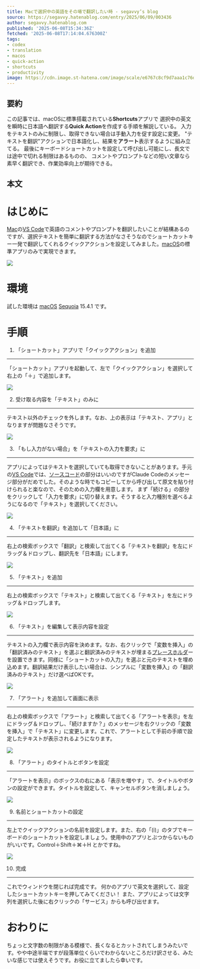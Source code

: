 ```yaml
---
title: Macで選択中の英語をその場で翻訳したい時 - segavvy’s blog
source: https://segavvy.hatenablog.com/entry/2025/06/09/003436
author: segavvy.hatenablog.com
published: '2025-06-08T15:34:36Z'
fetched: '2025-06-08T17:14:04.676300Z'
tags:
- codex
- translation
- macos
- quick-action
- shortcuts
- productivity
image: https://cdn.image.st-hatena.com/image/scale/e6767c8cf9d7aaa1c76de7eb653ba888168bb27d/backend=imagemagick;version=1;width=1300/https%3A%2F%2Fcdn-ak.f.st-hatena.com%2Fimages%2Ffotolife%2Fs%2Fsegavvy%2F20250608%2F20250608234300.png
---
```


## 要約

この記事では、macOSに標準搭載されている**Shortcuts**アプリで
選択中の英文を瞬時に日本語へ翻訳する**Quick Action**を作成する手順を解説している。
入力をテキストのみに制限し、取得できない場合は手動入力を促す設定に変更。
"テキストを翻訳"アクションで日本語化し、結果を**アラート**表示するように組み立てる。
最後にキーボードショートカットを設定して呼び出し可能にし、長文では途中で切れる制限はあるものの、
コメントやプロンプトなどの短い文章なら素早く翻訳でき、作業効率向上が期待できる。

## 本文

# はじめに

[Mac](https://d.hatena.ne.jp/keyword/Mac)の[VS Code](https://d.hatena.ne.jp/keyword/VS%20Code)で英語のコメントやプロンプトを翻訳したいことが結構あるのですが、選択テキストを簡単に翻訳する方法がなさそうなのでショートカットキー一発で翻訳してくれるクイックアクションを設定してみました。[macOS](https://d.hatena.ne.jp/keyword/macOS)の標準アプリのみで実現できます。

![](https://cdn-ak.f.st-hatena.com/images/fotolife/s/segavvy/20250608/20250608234300.png)

# 環境

試した環境は [macOS](https://d.hatena.ne.jp/keyword/macOS) [Sequoia](https://d.hatena.ne.jp/keyword/Sequoia) 15.4.1 です。

# 手順

1. 「ショートカット」アプリで「クイックアクション」を追加

---

「ショートカット」アプリを起動して、左で「クイックアクション」を選択して右上の「＋」で追加します。

![](https://cdn-ak.f.st-hatena.com/images/fotolife/s/segavvy/20250608/20250608234635.png)

2. 受け取る内容を「テキスト」のみに

---

テキスト以外のチェックを外します。なお、上の表示は「テキスト、アプリ」となりますが問題なさそうです。

![](https://cdn-ak.f.st-hatena.com/images/fotolife/s/segavvy/20250608/20250608234934.png)

3. 「もし入力がない場合」を「テキストの入力を要求」に

---

アプリによってはテキストを選択していても取得できないことがあります。手元の[VS Code](https://d.hatena.ne.jp/keyword/VS%20Code)では、[ソースコード](https://d.hatena.ne.jp/keyword/%A5%BD%A1%BC%A5%B9%A5%B3%A1%BC%A5%C9)の部分はいいのですがClaude Codeのメッセージ部分がだめでした。そのような時でもコピーしてから呼び出して原文を貼り付けられると楽なので、そのための入力欄を用意します。
まず「続ける」の部分をクリックして「入力を要求」に切り替えます。そうすると入力種別を選べるようになるので「テキスト」を選択してください。

![](https://cdn-ak.f.st-hatena.com/images/fotolife/s/segavvy/20250608/20250608235303.png)

4. 「テキストを翻訳」を追加して「日本語」に

---

右上の検索ボックスで「翻訳」と検索して出てくる「テキストを翻訳」を左にドラッグ＆ドロップし、翻訳先を「日本語」にします。

![](https://cdn-ak.f.st-hatena.com/images/fotolife/s/segavvy/20250609/20250609000016.png)

5. 「テキスト」を追加

---

右上の検索ボックスで「テキスト」と検索して出てくる「テキスト」を左にドラッグ＆ドロップします。

![](https://cdn-ak.f.st-hatena.com/images/fotolife/s/segavvy/20250609/20250609000316.png)

6. 「テキスト」を編集して表示内容を設定

---

テキストの入力欄で表示内容を決めます。なお、右クリックで「変数を挿入」の「翻訳済みのテキスト」を選ぶと翻訳済みのテキストが埋まる[プレースホルダ](https://d.hatena.ne.jp/keyword/%A5%D7%A5%EC%A1%BC%A5%B9%A5%DB%A5%EB%A5%C0)ーを設置できます。同様に「ショートカットの入力」を選ぶと元のテキストを埋め込めます。翻訳結果だけ表示したい場合は、シンプルに「変数を挿入」の「翻訳済みのテキスト」だけ選べばOKです。

![](https://cdn-ak.f.st-hatena.com/images/fotolife/s/segavvy/20250609/20250609000711.png)

7. 「アラート」を追加して画面に表示

---

右上の検索ボックスで「アラート」と検索して出てくる「アラートを表示」を左にドラッグ＆ドロップし、「続けますか？」のメッセージを右クリックの「変数を挿入」で「テキスト」に変更します。これで、アラートとして手前の手順で設定したテキストが表示されるようになります。

![](https://cdn-ak.f.st-hatena.com/images/fotolife/s/segavvy/20250609/20250609001248.png)

8. 「アラート」のタイトルとボタンを設定

---

「アラートを表示」のボックスの右にある「表示を増やす」で、タイトルやボタンの設定ができます。タイトルを設定して、キャンセルボタンを消しましょう。

![](https://cdn-ak.f.st-hatena.com/images/fotolife/s/segavvy/20250609/20250609001543.png)

9. 名前とショートカットの設定

---

左上でクイックアクションの名前を設定します。また、右の「(i)」のタブでキーボードのショートカットを設定しましょう。使用中のアプリとぶつからないものがいいです。Control＋Shift＋⌘＋H とかですね。

![](https://cdn-ak.f.st-hatena.com/images/fotolife/s/segavvy/20250609/20250609001935.png)

10. 完成

---

これでウィンドウを閉じれば完成です。
何かのアプリで英文を選択して、設定したショートカットキーを押してみてください！
また、アプリによっては文字列を選択した後に右クリックの「サービス」からも呼び出せます。

# おわりに

ちょっと文字数の制限がある模様で、長くなるとカットされてしまうみたいです。やや中途半端ですが段落単位くらいでわからないところだけ訳させる、みたいな感じでは使えそうです。お役に立てましたら幸いです。
